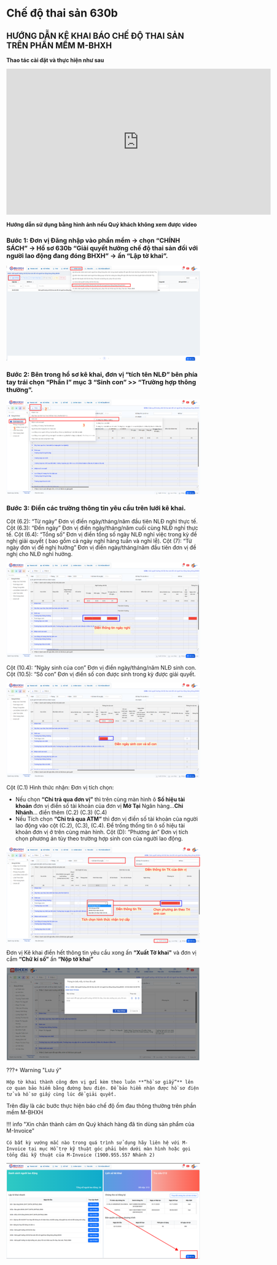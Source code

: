 # **Chế độ thai sản 630b**

## **HƯỚNG DẪN KÊ KHAI BÁO CHẾ ĐỘ THAI SẢN TRÊN PHẦN MỀM M-BHXH**

**Thao tác cài đặt và thực hiện như sau**

<iframe style="width: 43rem; height: 380px" src="https://www.youtube.com/embed/dR_VqwkNnis?si=Oi5w27gJsPowj-a3" title="YouTube video player" frameborder="0" allow="accelerometer; autoplay; clipboard-write; encrypted-media; gyroscope; picture-in-picture; web-share" referrerpolicy="strict-origin-when-cross-origin" allowfullscreen></iframe>

**Hướng dẫn sử dụng bằng hình ảnh nếu Quý khách không xem được video**

### Bước 1: Đơn vị Đăng nhập vào phần mềm → chọn “CHÍNH SÁCH” → Hồ sơ 630b “Giải quyết hưởng chế độ thai sản đối với người lao động đang đóng BHXH” → ấn “Lập tờ khai”.

![Hình 1](../../assets/images/mBHXH/che-do-thai-san_1.png)

### Bước 2: Bên trong hồ sơ kê khai, đơn vị “tích tên NLĐ” bên phía tay trái chọn “Phần I” mục 3 “Sinh con” >> “Trường hợp thông thường”.

![Hình 2](../../assets/images/mBHXH/che-do-thai-san_2.png)

### Bước 3: Điền các trường thông tin yêu cầu trên lưới kê khai.

Cột (6.2): “Từ ngày” Đơn vị điền ngày/tháng/năm đầu tiên NLĐ nghỉ thực tế.
Cột (6.3): “Đến ngày” Đơn vị điền ngày/tháng/năm cuối cùng NLĐ nghỉ thực tế.
Cột (6.4): “Tổng số” Đơn vị điền tổng số ngày NLĐ nghỉ việc trong kỳ đề nghị giải quyết ( bao gồm cả ngày nghỉ hàng tuần và nghỉ lễ).
Cột (7): “Từ ngày đơn vị đề nghị hưởng” Đơn vị điền ngày/tháng/năm đầu tiên đơn vị đề nghị cho NLĐ nghỉ hưởng.

![Hình 3](../../assets/images/mBHXH/che-do-thai-san_3.png)

Cột (10.4): “Ngày sinh của con” Đơn vị điền ngày/tháng/năm NLĐ sinh con.
Cột (10.5): “Số con” Đơn vị điền số con được sinh trong kỳ được giải quyết.

![Hình 4](../../assets/images/mBHXH/che-do-thai-san_4.png)

Cột (C.1) Hình thức nhận: Đơn vị tích chọn:

- Nếu chọn **“Chi trả qua đơn vị”** thì trên cùng màn hình ô **Số hiệu tài khoản** đơn vị điền số tài khoản của đơn vị **Mở Tại** Ngân hàng…**Chi Nhánh**… điền thêm (C.2) (C.3) (C.4)
- Nếu Tích chọn **“Chi trả qua ATM”** thì đơn vị điền số tài khoản của người lao động vào cột (C.2), (C.3), (C.4). Để trống thống tin ô số hiệu tài khoản đơn vị ở trên cùng màn hình.
  Cột (D): “Phương án” Đơn vị tích chọn phương án tùy theo trường hợp sinh con của người lao động.

![Hình 5](../../assets/images/mBHXH/che-do-thai-san_5.png)

Đơn vị Kê khai điền hết thông tin yêu cầu xong ấn **“Xuất Tờ khai"** và đơn vị cắm **“Chữ kí số”** ấn **“Nộp tờ khai”**

![Hình 6](../../assets/images/mBHXH/che-do-thai-san_6.png)

???+ Warning "Lưu ý"

    Hộp tờ khai thành công đơn vị gửi kèm theo luôn **“hồ sơ giấy”** lên cơ quan bảo hiểm bằng đường bưu điện. Để bảo hiểm nhận được hồ sơ điện tử và hồ sơ giấy cùng lúc để giải quyết.

Trên đây là các bước thực hiện báo chế độ ốm đau thông thường trên phần mềm M-BHXH

!!! info "Xin chân thành cảm ơn Quý khách hàng đã tin dùng sản phẩm của M-Invoice"

    Có bất kỳ vướng mắc nào trong quá trình sử dụng hãy liên hệ với M-Invoice tại mục Hỗ trợ kỹ thuật góc phải bên dưới màn hình hoặc gọi tổng đài kỹ thuật của M-Invoice (1900.955.557 Nhánh 2)

![Hình 7](../../assets/images/mBHXH/hotro.png)
